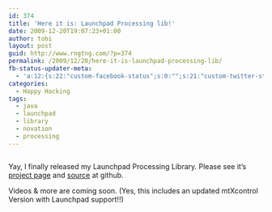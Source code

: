 ```yaml
---
id: 374
title: 'Here it is: Launchpad Processing lib!'
date: 2009-12-20T19:07:23+01:00
author: tobi
layout: post
guid: http://www.rngtng.com/?p=374
permalink: /2009/12/20/here-it-is-launchpad-processing-lib/
fb-status-updater-meta:
  - 'a:12:{s:22:"custom-facebook-status";s:0:"";s:21:"custom-twitter-status";s:0:"";s:21:"custom-myspace-status";s:0:"";s:19:"custom-myspace-mood";s:0:"";s:25:"fb-push-as-profile-status";s:0:"";s:23:"fb-push-as-profile-link";s:0:"";s:23:"fb-push-as-page1-status";s:0:"";s:21:"fb-push-as-page1-link";s:0:"";s:14:"fb-share-image";s:0:"";s:7:"tw-push";s:1:"1";s:7:"ms-push";s:0:"";s:4:"push";s:1:"1";}'
categories:
  - Happy Hacking
tags:
  - java
  - launchpad
  - library
  - novation
  - processing
---
```

<p style="text-align: center">
  <img class="aligncenter" src="http://www.ubergizmo.com/photos/2009/11/novation-launchpad.jpg" alt="" />
</p>

Yay, I finally released my Launchpad Processing Library. Please see it&#8217;s [project page](http://rngtng.github.com/launchpad/) and [source](http://github.com/rngtng/launchpad) at github.

Videos & more are coming soon. (Yes, this includes an updated mtXcontrol Version with Launchpad support!!)